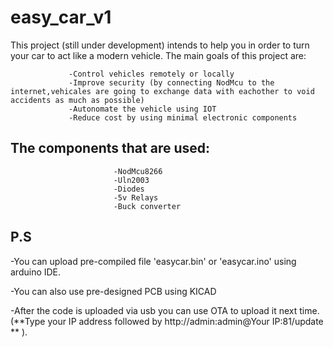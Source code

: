 # easy_car_v1

This project (still under development) intends to help you in order to turn your car to act like a modern vehicle. 
The main goals of this project are:
                 
                 -Control vehicles remotely or locally
                 -Improve security (by connecting NodMcu to the internet,vehicales are going to exchange data with eachother to void accidents as much as possible)
                 -Autonomate the vehicle using IOT
                 -Reduce cost by using minimal electronic components

## The components that are used:
                           
                           -NodMcu8266
                           -Uln2003
                           -Diodes
                           -5v Relays
                           -Buck converter
 
## P.S

 -You can upload pre-compiled file 'easycar.bin' or 'easycar.ino' using arduino IDE.

 -You can also use pre-designed PCB using KICAD

 -After the code is uploaded via usb you can use OTA to upload it next time. (**Type your IP address followed by http://admin:admin@Your IP:81/update ** ).
